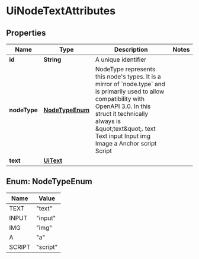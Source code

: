 

# UiNodeTextAttributes


## Properties

| Name | Type | Description | Notes |
|------------ | ------------- | ------------- | -------------|
|**id** | **String** | A unique identifier |  |
|**nodeType** | [**NodeTypeEnum**](#NodeTypeEnum) | NodeType represents this node&#39;s types. It is a mirror of &#x60;node.type&#x60; and is primarily used to allow compatibility with OpenAPI 3.0.  In this struct it technically always is \&quot;text\&quot;. text Text input Input img Image a Anchor script Script |  |
|**text** | [**UiText**](UiText.md) |  |  |



## Enum: NodeTypeEnum

| Name | Value |
|---- | -----|
| TEXT | &quot;text&quot; |
| INPUT | &quot;input&quot; |
| IMG | &quot;img&quot; |
| A | &quot;a&quot; |
| SCRIPT | &quot;script&quot; |



